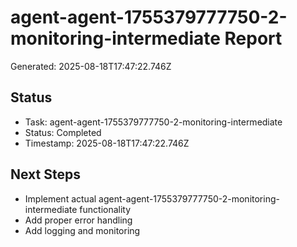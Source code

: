 # agent-agent-1755379777750-2-monitoring-intermediate Report

Generated: 2025-08-18T17:47:22.746Z

## Status
- Task: agent-agent-1755379777750-2-monitoring-intermediate
- Status: Completed
- Timestamp: 2025-08-18T17:47:22.746Z

## Next Steps
- Implement actual agent-agent-1755379777750-2-monitoring-intermediate functionality
- Add proper error handling
- Add logging and monitoring
